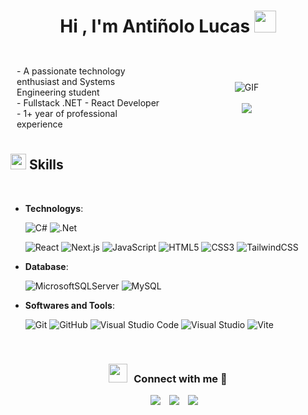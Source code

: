 <h1 align="center"><b>Hi , I'm Antiñolo Lucas </b><img src="https://media.giphy.com/media/hvRJCLFzcasrR4ia7z/giphy.gif" width="35"></h1>

<br>

<div style="display: flex; flex-direction: row; flex-wrap: nowrap; align-items: center; justify-content: space-between; width: 100%; box-sizing: border-box; overflow: hidden;">
  <div style="width: 50%; padding: 10px; box-sizing: border-box;">
    - A passionate technology enthusiast and Systems Engineering student <br>
    - Fullstack .NET - React Developer <br>
    - 1+ year of professional experience
  </div>
  <div style="width: 50%; padding: 10px; box-sizing: border-box; text-align: center;">
    <img style="max-width: 100%; height: auto;" alt="GIF" src="https://media.giphy.com/media/SWoSkN6DxTszqIKEqv/giphy.gif">
    <br><br>
    <img style="max-width: 100%; height: auto;" src="https://user-images.githubusercontent.com/73097560/115834477-dbab4500-a447-11eb-908a-139a6edaec5c.gif">
  </div>
</div>



## <img src="https://media2.giphy.com/media/QssGEmpkyEOhBCb7e1/giphy.gif?cid=ecf05e47a0n3gi1bfqntqmob8g9aid1oyj2wr3ds3mg700bl&rid=giphy.gif" width ="25"><b> Skills</b>
<br>

<p align="center">

- **Technologys**:
     
    ![C#](https://img.shields.io/badge/c%23-%23239120.svg?style=for-the-badge&logo=csharp&logoColor=white)
    ![.Net](https://img.shields.io/badge/.NET-5C2D91?style=for-the-badge&logo=.net&logoColor=white)
    
   ![React](https://img.shields.io/badge/react-%2320232a.svg?style=for-the-badge&logo=react&logoColor=%2361DAFB)
  ![Next.js](https://img.shields.io/badge/next.js-000000?style=for-the-badge&logo=nextdotjs&logoColor=white)
   ![JavaScript](https://img.shields.io/badge/JavaScript%20-%23F7DF1E.svg?style=for-the-badge&logo=javascript&logoColor=black)
   ![HTML5](https://img.shields.io/badge/HTML5%20-%23E34F26.svg?style=for-the-badge&logo=html5&logoColor=white)
   ![CSS3](https://img.shields.io/badge/CSS%20-%231572B6.svg?style=for-the-badge&logo=css3&logoColor=white)
   ![TailwindCSS](https://img.shields.io/badge/tailwindcss-%2338B2AC.svg?style=for-the-badge&logo=tailwind-css&logoColor=white)


- **Database**:
   
   
  ![MicrosoftSQLServer](https://img.shields.io/badge/Microsoft%20SQL%20Server-CC2927?style=for-the-badge&logo=microsoft%20sql%20server&logoColor=white)
  ![MySQL](https://img.shields.io/badge/mysql-4479A1.svg?style=for-the-badge&logo=mysql&logoColor=white)


- **Softwares and Tools**:

    ![Git](https://img.shields.io/badge/git-%23F05033.svg?style=for-the-badge&logo=git&logoColor=white)
    ![GitHub](https://img.shields.io/badge/github-%23121011.svg?style=for-the-badge&logo=github&logoColor=white)
    ![Visual Studio Code](https://img.shields.io/badge/Visual%20Studio%20Code-0078d7.svg?style=for-the-badge&logo=visual-studio-code&logoColor=white)
    ![Visual Studio](https://img.shields.io/badge/Visual%20Studio-5C2D91.svg?style=for-the-badge&logo=visual-studio&logoColor=white)
    ![Vite](https://img.shields.io/badge/vite-%23646CFF.svg?style=for-the-badge&logo=vite&logoColor=white)

<br>

<h3 align="center" > <img src="https://media.giphy.com/media/iY8CRBdQXODJSCERIr/giphy.gif" width="30" height="30" style="margin-right: 10px;">Connect with me 🤝 </h3>

<p align="center">

 <div align="center"  class="icons-social" style="margin-left: 10px;">
        <a style="margin-left: 10px;"  target="_blank" href="https://www.linkedin.com/in/lucas-anti%C3%B1olo/">
			<img src="https://img.icons8.com/doodle/40/000000/linkedin--v2.png"></a>
        <a style="margin-left: 10px;" target="_blank" href="https://github.com/antiniololucas">
		<img src="https://img.icons8.com/doodle/40/000000/github--v1.png"></a>
		<a style="margin-left: 10px;" target="_blank" href="mailto:antinololucas@gmail.com">
				<img src="https://img.icons8.com/external-tal-revivo-color-tal-revivo/40/000000/external-stack-overflow-is-a-question-and-answer-site-for-professional-logo-color-tal-revivo.png"></a>
      </div>

</p>



